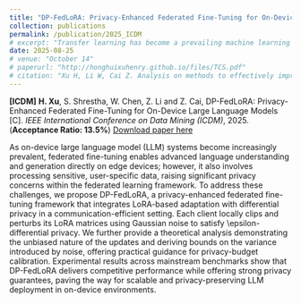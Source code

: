 ```yaml
---
title: "DP-FedLoRA: Privacy-Enhanced Federated Fine-Tuning for On-Device Large Language Models"
collection: publications
permalink: /publication/2025_ICDM
# excerpt: "Transfer learning has become a prevailing machine learning technique thanks to its superiority in learning knowledge from limited training data for prediction. In the existing works, collection and collaboration are two major approaches to realize the improvement of transfer learning performance. Even though the effectiveness of these approaches has been validated in extensive experiments, there lacks the support of theoretical analysis. Consequently, how to enhance transfer learning effectively is an open problem. In light of this, in this paper, we thoroughly and deeply study the methods of improving transfer learning performance in order to provide the guidelines for applying transfer learning in real applications. Through our proof process, critical conclusions are drawn to help learn the motivation of implementing collection and collaboration, the performance gap between collection and collaboration, and the impacts of data sharing strategies on transfer learning in collaboration. These conclusions can further build a theoretical foundation for future research on transfer learning."
date: 2025-08-25
# venue: "October 14"
# paperurl: "http://honghuixuhenry.github.io/files/TCS.pdf"
# citation: "Xu H, Li W, Cai Z. Analysis on methods to effectively improve transfer learning performance[J]. Theoretical Computer Science, 2023, 940: 90-107."
---
```


**[ICDM]** **H. Xu**, S. Shrestha, W. Chen, Z. Li and Z. Cai, DP-FedLoRA: Privacy-Enhanced Federated Fine-Tuning for On-Device Large Language Models [C]. _IEEE International Conference on Data Mining (ICDM)_, 2025. (**Acceptance Ratio: 13.5\%**) [Download paper here](http://honghuixuhenry.github.io/files/ICDM3.pdf)

As on-device large language model (LLM) systems become increasingly prevalent, federated fine-tuning enables advanced language understanding and generation directly on edge devices; however, it also involves processing sensitive, user-specific data, raising significant privacy concerns within the federated learning framework. To address these challenges, we propose DP-FedLoRA, a privacy-enhanced federated fine-tuning framework that integrates LoRA-based adaptation with differential privacy in a communication-efficient setting. Each client locally clips and perturbs its LoRA matrices using Gaussian noise to satisfy \epsilon-differential privacy. We further provide a theoretical analysis demonstrating the unbiased nature of the updates and deriving bounds on the variance introduced by noise, offering practical guidance for privacy-budget calibration. Experimental results across mainstream benchmarks show that DP-FedLoRA delivers competitive performance while offering strong privacy guarantees, paving the way for scalable and privacy-preserving LLM deployment in on-device environments.